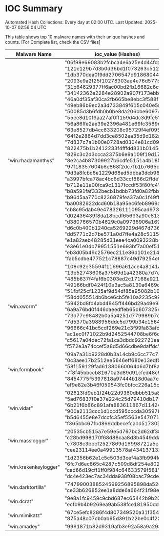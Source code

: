 # IOC Summary

Automated Hash Collections: Every day at 02:00 UTC. Last Updated: 2025-10-07 02:56:04 UTC

This table shows top 10 malware names with their unique hashes and counts. [For Complete list, check the CSV files]

| Malware Name | ioc_value (Hashes) | Count |
|--------------|--------------------|-------|
|  "win.rhadamanthys" |  "06f99e69083b2fcbca4e6a25e4d44fda"<br> "121e129b7d3b0d36bd1f073263c51242"<br> "1db370dea0f9dd2706547d91868044e7"<br> "2093e9a2f25f10278303ae4e76d577b1"<br> "31b64629377ff6ac00bd2fb16682c6c3"<br> "34142362e2284e28902a907f173ebbfc"<br> "46a0df35af30ca2fb665be8ebc3f588f"<br> "49eb86b9ec2a3d733849f615c040e580"<br> "50085d3b6fdb0b0be8da206bbe609749"<br> "55ee8d10f9aa27af0ff159d4dc3d9fe5"<br> "56a86ffe2ae39e2396a481e69fc3589c"<br> "63e8527db4cc833208c95729f4ef095f"<br> "64f2e2884d7dd3ce8502ea35d9d182a0"<br> "7d837c7a1b00e0728ad0304e81cd09ff"<br> "822475b1b2412233f4fffdd831b0145e"<br> "829c3c2d3ccca2375b6e9a109f19d171"<br> "8e2ca4b87309927b6cdfe5151a4b185f"<br> "97f18357604b6e868f2dc7fb1b7665c8"<br> "9d3a8fcbc6e1229d68ed5dbba3dcb962"<br> "a3997bfca78ac4bc6d33ccf866d2ffde"<br> "b712e11e00fca9c1317fccdf53f80fc4"<br> "b8a591faf332becb1bdbb73fd0a82fbb"<br> "b96d5aa770c8236879fea37a0c1f49ff"<br> "ba0082622dcd60b18a95ec6feb8969c4"<br> "cb8c95dab49e478326111095cad97378"<br> "d02436439f8da18bcdf65693a90e8133"<br> "d380766570b4629c0a09736906a169ae"<br> "d6c0b400b1240ca5269229d467d73647"<br> "dd5771c2d7be571a0d7ffe4a28c51155"<br> "e1a82aeb48285d31eae4ca0093228b4d"<br> "e3e61e04b79951551e693bf7a00ef519"<br> "eb3d05b49c2576ec211e36d101e21407"<br> "fab5cdbe477521c78887c49d79254e0f" | 33 |
|  "win.xworm" |  "108c92e35594f11696a61ace4a8141ac"<br> "13b52743608a37569d1a42380a7d7c00"<br> "485b637f4faf6b0303ed2c17168e921d"<br> "49166bdf0424f10e3ac5a8130a6469dc"<br> "51fbf25cf1235af9d54df85a95082b10"<br> "58dd05551db6bce6cb5fe10a2235c996"<br> "5942bd8fd4abd4845ff446bd29a49e9b"<br> "6a9a76bd0f446daeedffeb65d6073254"<br> "73d77e98482b0a5a4251d779989b7e1d"<br> "7d5370a3988956ddc5d799b34c156467"<br> "96666c41bc5cdf269e21c3f99fa83afc"<br> "ac1ec0f71022b9d2452544708be6f6da"<br> "c5617a04dec72fa1ca3dbdc922721ea9"<br> "f572e3a74ccef5a8d5d66cdbe9daffdc" | 14 |
|  "win.formbook" |  "09a7a31b9228d0b3a14cb9c6cc77c71c"<br> "0c3aee17b2512ee5646eff680e13edf0"<br> "58f159129fad61380660064d6d7bf8a9"<br> "7f8f45bbccb81670a3d89d91cfed48c9"<br> "8454775f5397818a97444b18d0aa7cf3"<br> "ef9e82e3b46f059543fc0bfcc226a15c" | 6 |
|  "win.vidar" |  "02613fd9eb1f24b22d9360dbbb515a86"<br> "5ad76837f0a37e224c25d79410db178e"<br> "6b21f6b86c891afa883611867d114241"<br> "900a2113ccc1d1ccd595cccda305978d"<br> "b5d6455e8e7dccfc35ef5563e5470714"<br> "f365bbc67fbd869ddbecefcadd517305" | 6 |
|  "win.masslogger" |  "20535cb515a7e59e5d767bc2d62df384"<br> "c28bd998170f68d88caa8d3b4549ddad"<br> "c7808c3bbbf2527869d16998721a5ee2"<br> "cee23114ee0a49913578af4341371328" | 4 |
|  "win.krakenkeylogger" |  "1d2356b62e1c5c503d3cef4a3fb994fd"<br> "6fc7d6ec865c4287c509d8df254e8029"<br> "cad66d19cff1ff0f984c64633579f581"<br> "dc4e423ec7ac34dda938f08bac79cde4" | 4 |
|  "win.darktortilla" |  "7479900388524599256895898da52666"<br> "ce33b626852ee1a8dde6a664f21f98e8" | 2 |
|  "win.dcrat" |  "9e8a1fc9459c9cbd687ec65442b9b20b"<br> "ecfb9b4b9269ea9ab538fce181950dd9" | 2 |
|  "win.mimikatz" |  "67ce5efc8286f4d807349520a31f354b"<br> "875a48c07cb0ab95d391b22be0c4f225" | 2 |
|  "win.amadey" |  "9991871b82d9319afb3e92a58a9a2937" | 1 |